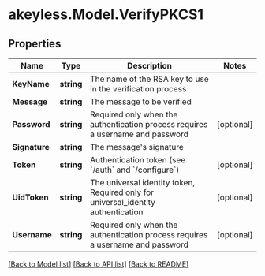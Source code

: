 # akeyless.Model.VerifyPKCS1
## Properties

Name | Type | Description | Notes
------------ | ------------- | ------------- | -------------
**KeyName** | **string** | The name of the RSA key to use in the verification process | 
**Message** | **string** | The message to be verified | 
**Password** | **string** | Required only when the authentication process requires a username and password | [optional] 
**Signature** | **string** | The message&#39;s signature | 
**Token** | **string** | Authentication token (see &#x60;/auth&#x60; and &#x60;/configure&#x60;) | [optional] 
**UidToken** | **string** | The universal identity token, Required only for universal_identity authentication | [optional] 
**Username** | **string** | Required only when the authentication process requires a username and password | [optional] 

[[Back to Model list]](../README.md#documentation-for-models) [[Back to API list]](../README.md#documentation-for-api-endpoints) [[Back to README]](../README.md)


